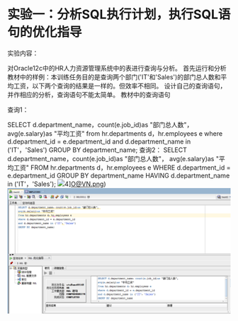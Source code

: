 #                                         实验一：分析SQL执行计划，执行SQL语句的优化指导
实验内容：

对Oracle12c中的HR人力资源管理系统中的表进行查询与分析。
首先运行和分析教材中的样例：本训练任务目的是查询两个部门('IT'和'Sales')的部门总人数和平均工资，以下两个查询的结果是一样的。但效率不相同。
设计自己的查询语句，并作相应的分析，查询语句不能太简单。
教材中的查询语句

查询1：

SELECT d.department_name，count(e.job_id)as "部门总人数"，
avg(e.salary)as "平均工资"
from hr.departments d，hr.employees e
where d.department_id = e.department_id
and d.department_name in ('IT'，'Sales')
GROUP BY department_name;
查询2：
SELECT d.department_name，count(e.job_id)as "部门总人数"，
avg(e.salary)as "平均工资"
FROM hr.departments d，hr.employees e
WHERE d.department_id = e.department_id
GROUP BY department_name
HAVING d.department_name in ('IT'，'Sales');
![](..\910(8`G}0C@)LXMM)4]O@VN.png)
![Aaron Swartz](https://github.com/rusellwestbook/oracle/blob/master/test1/3CTNM~6GPIDIOT847IAC5%40B.png)

